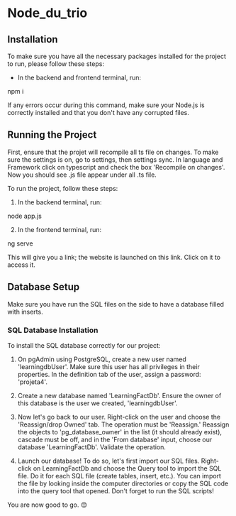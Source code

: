 # Node_du_trio

## Installation

To make sure you have all the necessary packages installed for the project to run, please follow these steps:

- In the backend and frontend terminal, run:

npm i

If any errors occur during this command, make sure your Node.js is correctly installed and that you don't have any corrupted files.

## Running the Project

First, ensure that the projet will recompile all ts file on changes. To make sure the settings is on, go to settings, 
then settings sync. In language and Framework click on typescript and check the box 'Recompile on changes'.
Now you should see .js file appear under all .ts file. 

To run the project, follow these steps:

1. In the backend terminal, run:

node app.js

2. In the frontend terminal, run:

ng serve

This will give you a link; the website is launched on this link. Click on it to access it.

## Database Setup

Make sure you have run the SQL files on the side to have a database filled with inserts.

### SQL Database Installation

To install the SQL database correctly for our project:

1. On pgAdmin using PostgreSQL, create a new user named 'learningdbUser'. Make sure this user has all privileges in their properties. In the definition tab of the user, assign a password: 'projeta4'.

2. Create a new database named 'LearningFactDb'. Ensure the owner of this database is the user we created, 'learningdbUser'.

3. Now let's go back to our user. Right-click on the user and choose the 'Reassign/drop Owned' tab. The operation must be 'Reassign.' Reassign the objects to 'pg_database_owner' in the list (it should already exist), cascade must be off, and in the 'From database' input, choose our database 'LearningFactDb'. Validate the operation.

4. Launch our database! To do so, let's first import our SQL files. Right-click on LearningFactDb and choose the Query tool to import the SQL file. Do it for each SQL file (create tables, insert, etc.). You can import the file by looking inside the computer directories or copy the SQL code into the query tool that opened. Don't forget to run the SQL scripts!

You are now good to go. 😊

